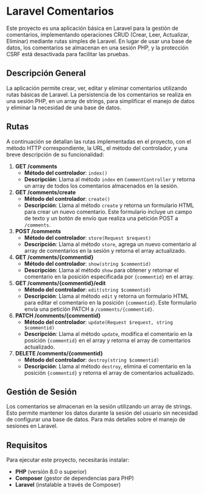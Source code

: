 # Laravel Comentarios

Este proyecto es una aplicación básica en Laravel para la gestión de comentarios, implementando operaciones CRUD (Crear, Leer, Actualizar, Eliminar) mediante rutas simples de Laravel. En lugar de usar una base de datos, los comentarios se almacenan en una sesión PHP, y la protección CSRF está desactivada para facilitar las pruebas.

## Descripción General

La aplicación permite crear, ver, editar y eliminar comentarios utilizando rutas básicas de Laravel. La persistencia de los comentarios se realiza en una sesión PHP, en un array de strings, para simplificar el manejo de datos y eliminar la necesidad de una base de datos.

## Rutas

A continuación se detallan las rutas implementadas en el proyecto, con el método HTTP correspondiente, la URL, el método del controlador, y una breve descripción de su funcionalidad:

1. **GET /comments**
    - **Método del controlador**: `index()`
    - **Descripción**: Llama al método `index` en `CommentController` y retorna un array de todos los comentarios almacenados en la sesión.
2. **GET /comments/create**
    - **Método del controlador**: `create()`
    - **Descripción**: Llama al método `create` y retorna un formulario HTML para crear un nuevo comentario. Este formulario incluye un campo de texto y un botón de envío que realiza una petición POST a `/comments`.
3. **POST /comments**
    - **Método del controlador**: `store(Request $request)`
    - **Descripción**: Llama al método `store`, agrega un nuevo comentario al array de comentarios en la sesión y retorna el array actualizado.
4. **GET /comments/{commentid}**
    - **Método del controlador**: `show(string $commentid)`
    - **Descripción**: Llama al método `show` para obtener y retornar el comentario en la posición especificada por `{commentid}` en el array.
5. **GET /comments/{commentid}/edit**
    - **Método del controlador**: `edit(string $commentid)`
    - **Descripción**: Llama al método `edit` y retorna un formulario HTML para editar el comentario en la posición `{commentid}`. Este formulario envía una petición PATCH a `/comments/{commentid}`.
6. **PATCH /comments/{commentid}**
    - **Método del controlador**: `update(Request $request, string $commentid)`
    - **Descripción**: Llama al método `update`, modifica el comentario en la posición `{commentid}` en el array y retorna el array de comentarios actualizado.
7. **DELETE /comments/{commentid}**
    - **Método del controlador**: `destroy(string $commentid)`
    - **Descripción**: Llama al método `destroy`, elimina el comentario en la posición `{commentid}` y retorna el array de comentarios actualizado.

## Gestión de Sesión

Los comentarios se almacenan en la sesión utilizando un array de strings. Esto permite mantener los datos durante la sesión del usuario sin necesidad de configurar una base de datos. Para más detalles sobre el manejo de sesiones en Laravel.

## Requisitos

Para ejecutar este proyecto, necesitarás instalar:

- **PHP** (versión 8.0 o superior)
- **Composer** (gestor de dependencias para PHP)
- **Laravel** (instalable a través de Composer)